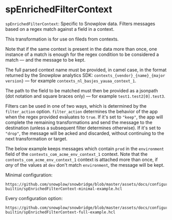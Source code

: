 # spEnrichedFilterContext

`spEnrichedFilterContext`: Specific to Snowplow data.  Filters messages based on a regex match against a field in a context.

This transformation is for use on fileds from contexts.

Note that if the same context is present in the data more than once, one instance of a match is enough for the regex condition to be considered a match — and the message to be kept.

The full parsed context name must be provided, in camel case, in the format returned by the Snowplow analytics SDK: `contexts_{vendor}_{name}_{major version}` — for example `contexts_nl_basjes_yauaa_context_1`.

The path to the field to be matched must then be provided as a jsonpath (dot notation and square braces only) — for example `test1.test2[0].test3`.

Filters can be used in one of two ways, which is determined by the `filter_action` option. `filter_action` determines the behavior of the app when the regex provided evaluates to `true`. If it's set to `"keep"`, the app will complete the remaining transformations and send the message to the destination (unless a subsequent filter determines otherwise). If it's set to `"drop"`, the message will be acked and discarded, without continuing to the next transformation or target.

The below example keeps messages which contain `prod` in the `environment` field of the `contexts_com_acme_env_context_1` context. Note that the `contexts_com_acme_env_context_1` context is attached more than once, if _any_ of the values at `dev` don't match `environment`, the message will be kept.

Minimal configuration:

```hcl reference
https://github.com/snowplow/snowbridge/blob/master/assets/docs/configuration/transformations/snowplow-builtin/spEnrichedFilterContext-minimal-example.hcl
```

Every configuration option:

```hcl reference
https://github.com/snowplow/snowbridge/blob/master/assets/docs/configuration/transformations/snowplow-builtin/spEnrichedFilterContext-full-example.hcl
```
